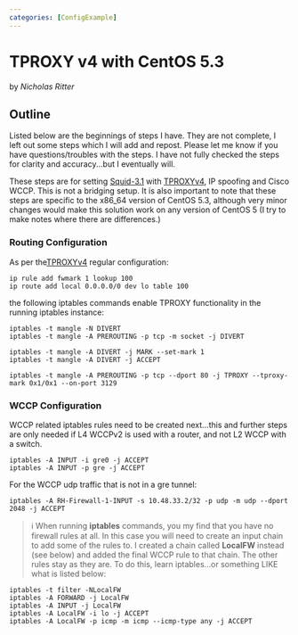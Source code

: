 ```yaml
---
categories: [ConfigExample]
---
```

# TPROXY v4 with CentOS 5.3

by *Nicholas Ritter*


## Outline

Listed below are the beginnings of steps I have. They are not complete,
I left out some steps which I will add and repost. Please let me know if
you have questions/troubles with the steps. I have not fully checked the
steps for clarity and accuracy...but I eventually will.

These steps are for setting [Squid-3.1](/Releases/Squid-3.1)
with [TPROXYv4](/Features/Tproxy4),
IP spoofing and Cisco WCCP. This is not a bridging setup. It is also
important to note that these steps are specific to the x86_64 version
of CentOS 5.3, although very minor changes would make this solution work
on any version of CentOS 5 (I try to make notes where there are
differences.)


### Routing Configuration

As per the[TPROXYv4](/Features/Tproxy4)
regular configuration:

    ip rule add fwmark 1 lookup 100
    ip route add local 0.0.0.0/0 dev lo table 100

the following iptables commands  enable TPROXY functionality in
the running iptables instance:

    iptables -t mangle -N DIVERT
    iptables -t mangle -A PREROUTING -p tcp -m socket -j DIVERT
    
    iptables -t mangle -A DIVERT -j MARK --set-mark 1
    iptables -t mangle -A DIVERT -j ACCEPT
    
    iptables -t mangle -A PREROUTING -p tcp --dport 80 -j TPROXY --tproxy-mark 0x1/0x1 --on-port 3129


### WCCP Configuration

WCCP related iptables rules need to be created next...this and
  further steps are only needed if L4 WCCPv2 is used with a router,
  and not L2 WCCP with a switch.

    iptables -A INPUT -i gre0 -j ACCEPT    
    iptables -A INPUT -p gre -j ACCEPT

For the WCCP udp traffic that is not in a gre tunnel:

    iptables -A RH-Firewall-1-INPUT -s 10.48.33.2/32 -p udp -m udp --dport 2048 -j ACCEPT

> :information_source: 
  When running **iptables** commands, you my find that you have no
  firewall rules at all. In this case you will need to create an input chain
  to add some of the rules to. I created a chain called
  **LocalFW** instead (see below) and added the final WCCP rule to that chain.
  The other rules stay as they are. To do this, learn iptables...or something 
  LIKE what is listed below:

    iptables -t filter -NLocalFW
    iptables -A FORWARD -j LocalFW
    iptables -A INPUT -j LocalFW
    iptables -A LocalFW -i lo -j ACCEPT
    iptables -A LocalFW -p icmp -m icmp --icmp-type any -j ACCEPT

